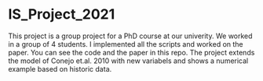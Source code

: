 # IS_Project_2021
This project is a group project for a PhD course at our univerity. We worked in a group of 4 students. I implemented all the scripts and worked on the paper. You can see
the code and the paper in this repo. The project extends the model of Conejo et.al. 2010 with new variabels and shows a numerical example based on historic data.
